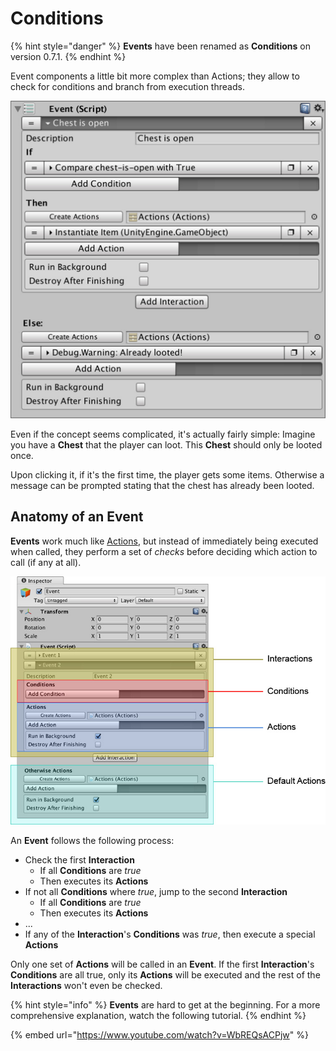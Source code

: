 # Conditions

{% hint style="danger" %}
**Events** have been renamed as **Conditions** on version 0.7.1.
{% endhint %}

Event components a little bit more complex than Actions; they allow to check for conditions and branch from execution threads.

![\(Example of an Event that checks if a chest is open or not\)](../../.gitbook/assets/events.jpg)

Even if the concept seems complicated, it's actually fairly simple: Imagine you have a **Chest** that the player can loot. This **Chest** should only be looted once.

Upon clicking it, if it's the first time, the player gets some items. Otherwise a message can be prompted stating that the chest has already been looted.

## Anatomy of an Event

**Events** work much like [Actions](actions.md), but instead of immediately being executed when called, they perform a set of _checks_ before deciding which action to call \(if any at all\).

![\(Event anatomy: Interactions contain pairs of Conditions - Actions\)](../../.gitbook/assets/event-anatomy.jpg)

An **Event** follows the following process:

* Check the first **Interaction**
  * If all **Conditions** are _true_
  * Then executes its **Actions**
* If not all **Conditions** where _true_, jump to the second **Interaction**
  * If all **Conditions** are _true_
  * Then executes its **Actions**
* ...
* If any of the **Interaction**'s **Conditions** was _true_, then execute a special **Actions**

Only one set of **Actions** will be called in an **Event**. If the first **Interaction**'s **Conditions** are all true, only its **Actions** will be executed and the rest of the **Interactions** won't even be checked.

{% hint style="info" %}
**Events** are hard to get at the beginning. For a more comprehensive explanation, watch the following tutorial.
{% endhint %}

{% embed url="https://www.youtube.com/watch?v=WbREQsACPjw" %}

